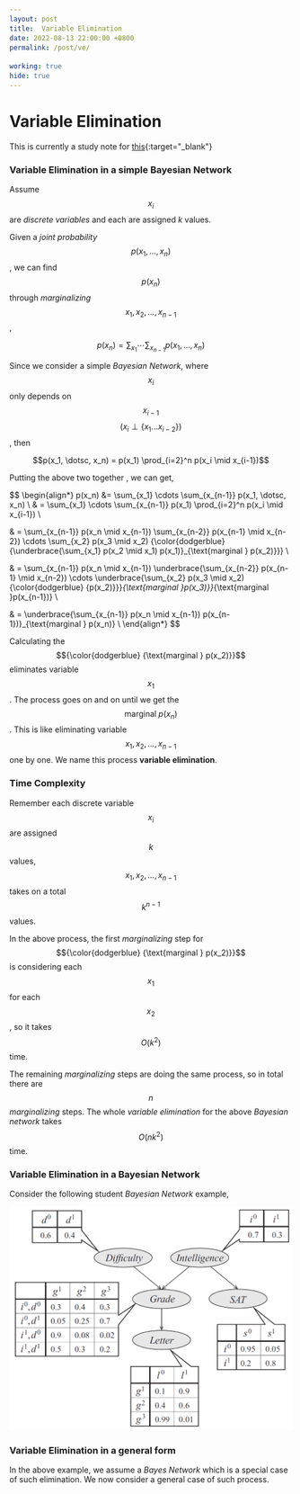 ```yaml
---
layout: post
title:  Variable Elimination
date: 2022-08-13 22:00:00 +0800
permalink: /post/ve/

working: true
hide: true
---
```


# Variable Elimination

This is currently a study note for [this](https://ermongroup.github.io/cs228-notes/inference/ve/){:target="_blank"}

### Variable Elimination in a simple Bayesian Network

Assume $$x_i$$ are *discrete variables* and each are assigned *k* values.

Given a *joint probability* $$p(x_1, \dotsc, x_n)$$, we can find $$p(x_n)$$ through *marginalizing* $$x_1, x_2, ..., x_{n-1}$$,

$$p(x_n) = \sum_{x_1} \cdots \sum_{x_{n-1}} p(x_1, \dotsc, x_n)$$

Since we consider a simple *Bayesian Network*, where $$x_i$$ only depends on $$x_{i-1}$$ $$(x_i \perp \{x_1...x_{i-2}\})$$, then 

$$p(x_1, \dotsc, x_n) = p(x_1) \prod_{i=2}^n p(x_i \mid x_{i-1})$$

Putting the above two together , we can get,

$$
\begin{align*}
p(x_n) &= \sum_{x_1} \cdots \sum_{x_{n-1}} p(x_1, \dotsc, x_n) \\
& = \sum_{x_1} \cdots \sum_{x_{n-1}} p(x_1) \prod_{i=2}^n p(x_i \mid x_{i-1}) \\

& = \sum_{x_{n-1}} p(x_n \mid x_{n-1}) \sum_{x_{n-2}} p(x_{n-1} \mid x_{n-2}) \cdots \sum_{x_2} p(x_3 \mid x_2) {\color{dodgerblue} {\underbrace{\sum_{x_1} p(x_2 \mid x_1) p(x_1)}_{\text{marginal } p(x_2)}}} \\

& = \sum_{x_{n-1}} p(x_n \mid x_{n-1}) \underbrace{\sum_{x_{n-2}} p(x_{n-1} \mid x_{n-2}) \cdots \underbrace{\sum_{x_2} p(x_3 \mid x_2) {\color{dodgerblue} {p(x_2)}}}_{\text{marginal }p(x_3)}}_{\text{marginal }p(x_{n-1})} \\

& = \underbrace{\sum_{x_{n-1}} p(x_n \mid x_{n-1}) p(x_{n-1})}_{\text{marginal } p(x_n)} \\
\end{align*}
$$

Calculating the $${\color{dodgerblue} {\text{marginal } p(x_2)}}$$ eliminates variable $$x_1$$. The process goes on and on until we get the $$\text{marginal } p(x_n)$$. This is like eliminating variable $$x_1, x_2, ..., x_{n-1}$$ one by one. We name this process **variable elimination**. 

### Time Complexity

Remember each discrete variable $$x_i$$ are assigned $$k$$ values, $$x_1, x_2, ..., x_{n-1}$$ takes on a total $$k^{n-1}$$ values. 

In the above process, the first *marginalizing* step for $${\color{dodgerblue} {\text{marginal } p(x_2)}}$$ is considering each $$x_1$$ for each $$x_2$$, so it takes $$O(k^2)$$ time.

The remaining *marginalizing* steps are doing the same process, so in total there are $$n$$ *marginalizing* steps. The whole *variable elimination* for the above *Bayesian network* takes $$O(nk^2)$$ time.

### Variable Elimination in a Bayesian Network

Consider the following student *Bayesian Network* example, 

![student_bn](/assets/img/student-bn.png "student BN example")

### Variable Elimination in a general form

In the above example, we assume a *Bayes Network* which is a special case of such elimination. We now consider a general case of such process.
